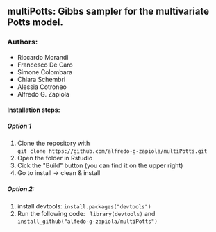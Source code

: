 ## multiPotts: Gibbs sampler for the multivariate Potts model.
### Authors:
* Riccardo Morandi
* Francesco De Caro
* Simone Colombara
* Chiara Schembri
* Alessia Cotroneo
* Alfredo G. Zapiola
#### Installation steps:
##### Option 1
1. Clone the repository with \
 ``` git clone https://github.com/alfredo-g-zapiola/multiPotts.git ```
2. Open the folder in Rstudio
3. Cick the "Build" button (you can find it on the upper right)
4. Go to install -> clean & install

##### Option 2:
1. install devtools:
 ` install.packages("devtools") `
2. Run the following code:
 ` library(devtools)`
 and 
 `install_github("alfedo-g-zapiola/multiPotts") `
